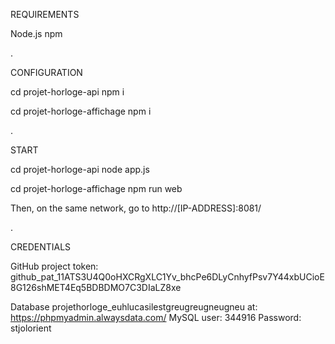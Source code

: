 REQUIREMENTS

Node.js
npm

.

CONFIGURATION

cd projet-horloge-api
npm i

cd projet-horloge-affichage
npm i

.

START

cd projet-horloge-api
node app.js

cd projet-horloge-affichage
npm run web

Then, on the same network, go to http://[IP-ADDRESS]:8081/

.

CREDENTIALS

GitHub project token: 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

Database projethorloge_euhlucasilestgreugreugneugneu at: https://phpmyadmin.alwaysdata.com/
MySQL user: 344916
Password: stjolorient
